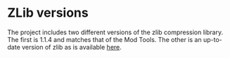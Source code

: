 # ZLib versions
The project includes two different versions of the zlib compression library. The
first is 1.1.4 and matches that of the Mod Tools. The other is an up-to-date
version of zlib as is available [here](https://github.com/madler/zlib).
